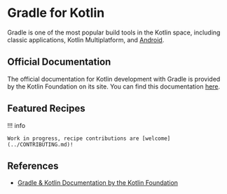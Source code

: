 # Gradle for Kotlin

Gradle is one of the most popular build tools in the Kotlin space,
including classic applications, Kotlin Multiplatform, and [Android](../android/README.md).

## Official Documentation

The official documentation for Kotlin development with Gradle
is provided by the Kotlin Foundation on its site.
You can find this documentation [here](https://kotlinlang.org/docs/gradle.html).

## Featured Recipes

!!! info

    Work in progress, recipe contributions are [welcome](../CONTRIBUTING.md)!

## References

- [Gradle & Kotlin Documentation by the Kotlin Foundation](https://kotlinlang.org/docs/gradle.html)
